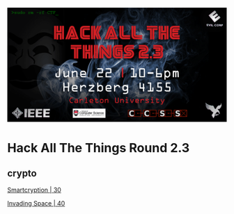 ![sreencast](poster.PNG)

# Hack All The Things Round 2.3
## crypto
[Smartcryption | 30](https://github.com/h4tt/H4TT-2.3/tree/master/crypto/smartcryption)

[Invading Space | 40](https://github.com/h4tt/H4TT-2.3/tree/master/crypto/invading_space)

